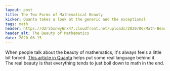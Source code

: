 ```yaml
---
layout: post
title: The Two Forms of Mathematical Beauty
kicker: Quanta takes a look at the generic and the exceptional
tags: math
header: https://d2r55xnwy6nx47.cloudfront.net/uploads/2020/06/Math-Beauty_2880x1220_Lede_HPA.jpg
header_alt: The Beauty of Mathematics
date: 2020-06-15
---
```


When people talk about the beauty of mathematics, it's always feels a little bit forced. [This article in Quanta](https://www.quantamagazine.org/how-is-math-beautiful-20200616/) helps put some real language behind it. The real beauty is that everything tends to just boil down to math in the end.
